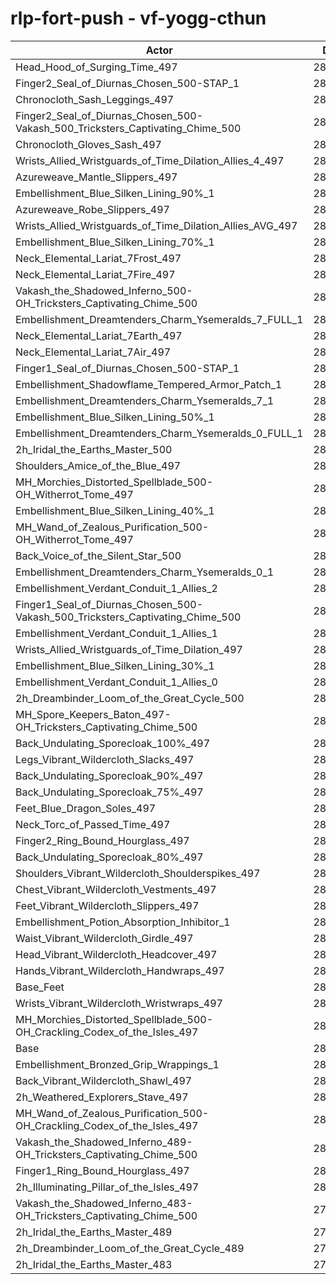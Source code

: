 # rlp-fort-push - vf-yogg-cthun
| Actor | DPS | Increase |
|---|:---:|:---:|
|Head_Hood_of_Surging_Time_497|288697|2.44%|
|Finger2_Seal_of_Diurnas_Chosen_500-STAP_1|288367|2.32%|
|Chronocloth_Sash_Leggings_497|288275|2.29%|
|Finger2_Seal_of_Diurnas_Chosen_500-Vakash_500_Tricksters_Captivating_Chime_500|287798|2.12%|
|Chronocloth_Gloves_Sash_497|287708|2.09%|
|Wrists_Allied_Wristguards_of_Time_Dilation_Allies_4_497|287485|2.01%|
|Azureweave_Mantle_Slippers_497|287303|1.95%|
|Embellishment_Blue_Silken_Lining_90%_1|287294|1.94%|
|Azureweave_Robe_Slippers_497|287122|1.88%|
|Wrists_Allied_Wristguards_of_Time_Dilation_Allies_AVG_497|286505|1.66%|
|Embellishment_Blue_Silken_Lining_70%_1|286082|1.51%|
|Neck_Elemental_Lariat_7Frost_497|285924|1.46%|
|Neck_Elemental_Lariat_7Fire_497|285843|1.43%|
|Vakash_the_Shadowed_Inferno_500-OH_Tricksters_Captivating_Chime_500|285774|1.40%|
|Embellishment_Dreamtenders_Charm_Ysemeralds_7_FULL_1|285555|1.33%|
|Neck_Elemental_Lariat_7Earth_497|285425|1.28%|
|Neck_Elemental_Lariat_7Air_497|285400|1.27%|
|Finger1_Seal_of_Diurnas_Chosen_500-STAP_1|285079|1.16%|
|Embellishment_Shadowflame_Tempered_Armor_Patch_1|284989|1.12%|
|Embellishment_Dreamtenders_Charm_Ysemeralds_7_1|284823|1.07%|
|Embellishment_Blue_Silken_Lining_50%_1|284783|1.05%|
|Embellishment_Dreamtenders_Charm_Ysemeralds_0_FULL_1|284750|1.04%|
|2h_Iridal_the_Earths_Master_500|284622|0.99%|
|Shoulders_Amice_of_the_Blue_497|284540|0.97%|
|MH_Morchies_Distorted_Spellblade_500-OH_Witherrot_Tome_497|284227|0.85%|
|Embellishment_Blue_Silken_Lining_40%_1|284226|0.85%|
|MH_Wand_of_Zealous_Purification_500-OH_Witherrot_Tome_497|284211|0.85%|
|Back_Voice_of_the_Silent_Star_500|284159|0.83%|
|Embellishment_Dreamtenders_Charm_Ysemeralds_0_1|283926|0.75%|
|Embellishment_Verdant_Conduit_1_Allies_2|283653|0.65%|
|Finger1_Seal_of_Diurnas_Chosen_500-Vakash_500_Tricksters_Captivating_Chime_500|283633|0.64%|
|Embellishment_Verdant_Conduit_1_Allies_1|283497|0.60%|
|Wrists_Allied_Wristguards_of_Time_Dilation_497|283493|0.59%|
|Embellishment_Blue_Silken_Lining_30%_1|283432|0.57%|
|Embellishment_Verdant_Conduit_1_Allies_0|283429|0.57%|
|2h_Dreambinder_Loom_of_the_Great_Cycle_500|283253|0.51%|
|MH_Spore_Keepers_Baton_497-OH_Tricksters_Captivating_Chime_500|282844|0.36%|
|Back_Undulating_Sporecloak_100%_497|282835|0.36%|
|Legs_Vibrant_Wildercloth_Slacks_497|282815|0.35%|
|Back_Undulating_Sporecloak_90%_497|282807|0.35%|
|Back_Undulating_Sporecloak_75%_497|282651|0.30%|
|Feet_Blue_Dragon_Soles_497|282646|0.29%|
|Neck_Torc_of_Passed_Time_497|282637|0.29%|
|Finger2_Ring_Bound_Hourglass_497|282621|0.28%|
|Back_Undulating_Sporecloak_80%_497|282587|0.27%|
|Shoulders_Vibrant_Wildercloth_Shoulderspikes_497|282424|0.21%|
|Chest_Vibrant_Wildercloth_Vestments_497|282412|0.21%|
|Feet_Vibrant_Wildercloth_Slippers_497|282311|0.17%|
|Embellishment_Potion_Absorption_Inhibitor_1|282277|0.16%|
|Waist_Vibrant_Wildercloth_Girdle_497|282048|0.08%|
|Head_Vibrant_Wildercloth_Headcover_497|282032|0.08%|
|Hands_Vibrant_Wildercloth_Handwraps_497|281977|0.06%|
|Base_Feet|281965|0.05%|
|Wrists_Vibrant_Wildercloth_Wristwraps_497|281952|0.05%|
|MH_Morchies_Distorted_Spellblade_500-OH_Crackling_Codex_of_the_Isles_497|281841|0.01%|
|Base|281819|0.00%|
|Embellishment_Bronzed_Grip_Wrappings_1|281797|-0.01%|
|Back_Vibrant_Wildercloth_Shawl_497|281792|-0.01%|
|2h_Weathered_Explorers_Stave_497|281554|-0.09%|
|MH_Wand_of_Zealous_Purification_500-OH_Crackling_Codex_of_the_Isles_497|281530|-0.10%|
|Vakash_the_Shadowed_Inferno_489-OH_Tricksters_Captivating_Chime_500|281448|-0.13%|
|Finger1_Ring_Bound_Hourglass_497|281385|-0.15%|
|2h_Illuminating_Pillar_of_the_Isles_497|280690|-0.40%|
|Vakash_the_Shadowed_Inferno_483-OH_Tricksters_Captivating_Chime_500|279167|-0.94%|
|2h_Iridal_the_Earths_Master_489|279039|-0.99%|
|2h_Dreambinder_Loom_of_the_Great_Cycle_489|277507|-1.53%|
|2h_Iridal_the_Earths_Master_483|275945|-2.08%|
